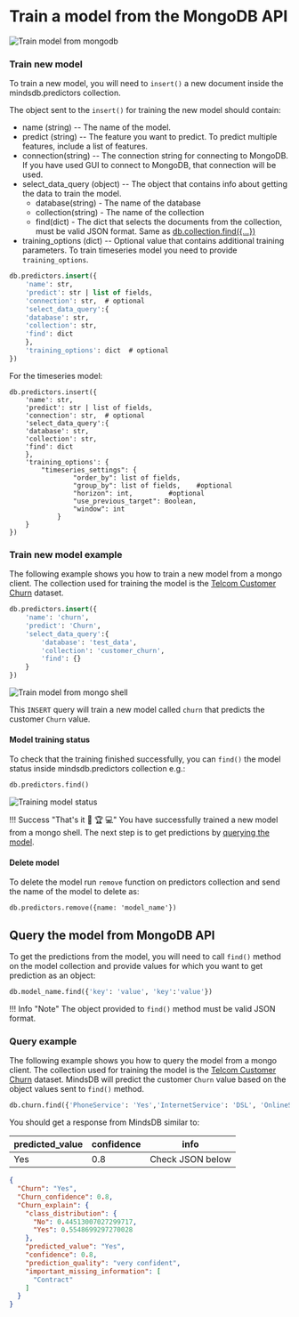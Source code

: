 # Train a model from the MongoDB API

![Train model from mongodb](/assets/databases/mongodb/mongo-mdb-code.png)


### Train new model

To train a new model, you will need to `insert()` a new document inside the mindsdb.predictors collection.


The object sent to the `insert()` for training the new model should contain:

* name (string) -- The name of the model.
* predict (string) --  The feature you want to predict. To predict multiple features, include a list of features.
* connection(string) -- The connection string for connecting to MongoDB. If you have used GUI to connect to MongoDB, that connection will be used.
* select_data_query (object) -- The object that contains info about getting the data to train the model.
    * database(string) - The name of the database
    * collection(string) - The name of the collection
    * find(dict) - The dict that selects the documents from the collection, must be valid JSON format. Same as [db.collection.find({...})](https://docs.mongodb.com/manual/reference/method/db.collection.find/)
* training_options (dict) -- Optional value that contains additional training parameters. To train timeseries model you need to provide `training_options`.

```sql
db.predictors.insert({
    'name': str,
    'predict': str | list of fields,
    'connection': str,  # optional
    'select_data_query':{
    'database': str,
    'collection': str,
    'find': dict  
    },
    'training_options': dict  # optional
})
```
For the timeseries model:

```
db.predictors.insert({
    'name': str,
    'predict': str | list of fields,
    'connection': str,  # optional
    'select_data_query':{
    'database': str,
    'collection': str,
    'find': dict  
    },
    'training_options': { 
        "timeseries_settings": {                
                "order_by": list of fields,                
                "group_by": list of fields,    #optional            
                "horizon": int,         #optional       
                "use_previous_target": Boolean,                
                "window": int            
            }
    }        
})

```

### Train new model example

The following example shows you how to train a new model from a mongo client. The collection used for training the model is the [Telcom Customer Churn](https://www.kaggle.com/blastchar/telco-customer-churn) dataset.

```sql
db.predictors.insert({
    'name': 'churn',
    'predict': 'Churn',
    'select_data_query':{
        'database': 'test_data',
        'collection': 'customer_churn',
        'find': {} 
    }
})
```

![Train model from mongo shell](/assets/predictors/mongo/mongo-insert.gif)


This `INSERT` query will train a new model called `churn` that predicts the customer `Churn` value. 

#### Model training status

To check that the training finished successfully, you can `find()` the model status inside mindsdb.predictors collection e.g.:

```sql
db.predictors.find()
```

![Training model status](/assets/predictors/mongo/mongo-status.gif)

!!! Success "That's it :tada: :trophy:  :computer:"
    You have successfully trained a new model from a mongo shell. The next step is to get predictions by [querying the model](/mongo/mongo/#query-the-model-from-mongodb-api).


#### Delete model

To delete the model run `remove` function on predictors collection and send the name of the model to delete as:

```
db.predictors.remove({name: 'model_name'})
```


## Query the model from MongoDB API

To get the predictions from the model, you will need to call `find()` method on the model collection and provide values for which you want to get prediction as an object:

```sql
db.model_name.find({'key': 'value', 'key':'value'})
```

!!! Info "Note"
    The object provided to `find()` method must be valid JSON format.

### Query example

The following example shows you how to query the model from a mongo client. The collection used for training the model is the [Telcom Customer Churn](https://www.kaggle.com/blastchar/telco-customer-churn) dataset.  MindsDB will predict the customer `Churn` value based on the object values sent to `find()` method.

```sql
db.churn.find({'PhoneService': 'Yes','InternetService': 'DSL', 'OnlineService': 'No','MonthlyCharges': 53.85, 'TotalCharges': 108.15, 'tenure': 2, 'PaperlessBilling': 'Yes'})
```
You should get a response from MindsDB similar to:

| predicted_value  | confidence | info   |
|----------------|------------|------|
| Yes | 0.8 | Check JSON below  |

```json
{
  "Churn": "Yes",
  "Churn_confidence": 0.8,
  "Churn_explain": {
    "class_distribution": {
      "No": 0.44513007027299717,
      "Yes": 0.5548699297270028
    },
    "predicted_value": "Yes",
    "confidence": 0.8,
    "prediction_quality": "very confident",
    "important_missing_information": [
      "Contract"
    ]
  }
}
```
